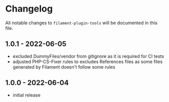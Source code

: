 # Changelog

All notable changes to `filament-plugin-tools` will be documented in this file.

## 1.0.1 - 2022-06-05

- excluded DummyFiles/vendor from gitignore as it is required for CI tests
- adjusted PHP-CS-Fixer rules to excludes References files as some files generated by Filament doesn't follow some rules

## 1.0.0 - 2022-06-04

- initial release